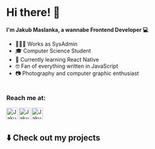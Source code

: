 # Hi there! 👋

**I'm Jakub Maslanka, a wannabe Frontend Developer 💻**

- 👨🏻‍💻 Works as SysAdmin
- 🎓 Computer Science Student 
- 🌱 Currently learning React Native
- 🤓 Fan of  everything written in JavaScript
- 📷 Photography and computer graphic enthusiast
<br/><br/>
### Reach me at:

<a href="https://github.com/JakubMaslanka">
  <img align="left" alt="Jakub's Github" width="30px" src="https://cdn.jsdelivr.net/npm/simple-icons@v3/icons/github.svg" />
</a>
<a href="https://www.linkedin.com/in/jakub-ma%C5%9Blanka-29b2001a6/">
  <img align="left" alt="Jakub's Linkedin" width="30px" src="https://cdn.jsdelivr.net/npm/simple-icons@v3/icons/linkedin.svg" />
</a>
<a href="mailto:jakub.maslanka99@gmail.com">
  <img align="left" width="30px" src="https://cdn.jsdelivr.net/npm/simple-icons@3.3.0/icons/gmail.svg" alt="Jakub's Mail" />
</a>
<br/><br/>

## ⬇️  Check out my projects
